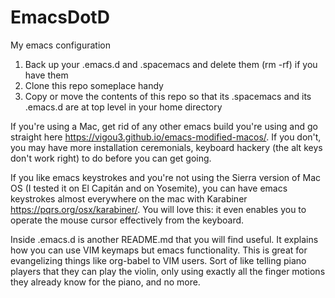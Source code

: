 # EmacsDotD
My emacs configuration

1. Back up your .emacs.d and .spacemacs and delete them (rm -rf) if you have them
2. Clone this repo someplace handy
3. Copy or move the contents of this repo so that its .spacemacs and its .emacs.d are at top level in your home directory

If you're using a Mac, get rid of any other emacs build you're using and go straight here https://vigou3.github.io/emacs-modified-macos/. 
If you don't, you may have more installation ceremonials, keyboard hackery (the alt keys don't work right) to do before you can get going. 

If you like emacs keystrokes and you're not using the Sierra version of Mac OS (I tested it on El Capitán and on Yosemite), you can have emacs keystrokes almost everywhere on the mac with Karabiner https://pqrs.org/osx/karabiner/. You will love this: it even enables you to operate the mouse cursor effectively from the keyboard.

Inside .emacs.d is another README.md that you will find useful. It explains how you can use VIM keymaps but emacs functionality. This is great for evangelizing things like org-babel to VIM users. Sort of like telling piano players that they can play the violin, only using exactly all the finger motions they already know for the piano, and no more.
